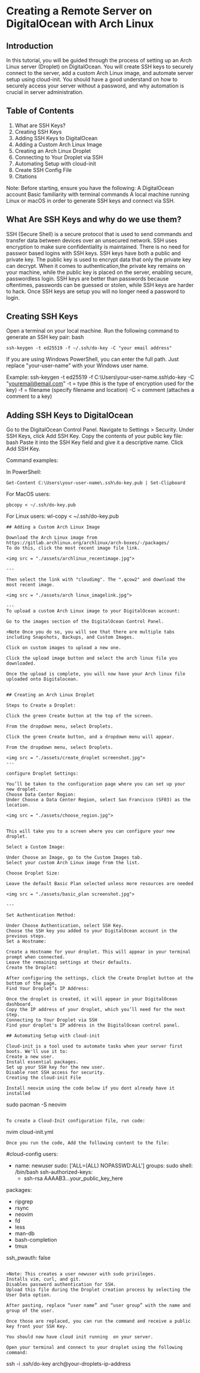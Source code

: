 # Creating a Remote Server on DigitalOcean with Arch Linux

## Introduction

In this tutorial, you will be guided through the process of setting up an Arch Linux server (Droplet) on DigitalOcean. You will create SSH keys to securely connect to the server, add a custom Arch Linux image, and automate server setup using cloud-init. You should have a good understand on how to securely access your server without a password, and why automation is crucial in server administration.


## Table of Contents

1. What are SSH Keys?
2. Creating SSH Keys
3. Adding SSH Keys to DigitalOcean
4. Adding a Custom Arch Linux Image
5. Creating an Arch Linux Droplet
6. Connecting to Your Droplet via SSH
7. Automating Setup with cloud-init
8. Create SSH Config File
9. Citations

Note: Before starting, ensure you have the following:
    A DigitalOcean account
    Basic familiarity with terminal commands
    A local machine running Linux or macOS in order to generate SSH keys and connect via SSH.

  ## What Are SSH Keys and why do we use them?

SSH (Secure Shell) is a secure protocol that is used to send commands and transfer data between devices over an unsecured network. SSH uses encryption to make sure confidentiality is maintained. There is no need for passwor based logins with SSH keys. SSH keys have both a public and private key. The public key is used to encrypt data that only the private key can decrypt. When it comes to authentication,the private key remains on your machine, while the public key is placed on the server, enabling secure, passwordless login. SSH keys are better than passwords because oftentimes, passwords can be guessed or stolen, while SSH keys are harder to hack. Once SSH keys are setup you will no longer need a password to login.

## Creating SSH Keys

Open a terminal on your local machine.
Run the following command to generate an SSH key pair:
bash
```
ssh-keygen -t ed25519 -f ~/.ssh/do-key -C "your email address"
```

If you are using Windows PowerShell, you can enter the full path. Just replace "your-user-name" with your Windows user name.

Example:
ssh-keygen -t ed25519 -f C:\Users\your-user-name\.ssh\do-key -C "youremail@email.com"
-t = type (this is the type of encryption used for the key)
-f = filename (specify filename and location)
-C = comment (attaches a comment to a key)

## Adding SSH Keys to DigitalOcean

Go to the DigitalOcean Control Panel.
Navigate to Settings > Security.
Under SSH Keys, click Add SSH Key.
Copy the contents of your public key file:
bash
Paste it into the SSH Key field and give it a descriptive name.
Click Add SSH Key.

Command examples:

In PowerShell:
```
Get-Content C:\Users\your-user-name\.ssh\do-key.pub | Set-Clipboard
```

For MacOS users:
```
pbcopy < ~/.ssh/do-key.pub
```

For Linux users:
wl-copy < ~/.ssh/do-key.pub
```
## Adding a Custom Arch Linux Image

Download the Arch Linux image from https://gitlab.archlinux.org/archlinux/arch-boxes/-/packages/
To do this, click the most recent image file link. 

<img src = "./assets/archlinux_recentimage.jpg">

---

Then select the link with "cloudimg". The ".qcow2" and download the most recent image.

<img src = "./assets/arch linux_imagelink.jpg">

---
To upload a custom Arch Linux image to your DigitalOcean account:

Go to the images section of the DigitalOcean Control Panel.

>Note Once you do so, you will see that there are multiple tabs including Snapshots, Backups, and Custom Images.

Click on custom images to upload a new one.

Click the upload image button and select the arch linux file you downloaded.

Once the upload is complete, you will now have your Arch linux file uploaded onto Digitalocean.


## Creating an Arch Linux Droplet

Steps to Create a Droplet:

Click the green Create button at the top of the screen.

From the dropdown menu, select Droplets.

Click the green Create button, and a dropdown menu will appear.

From the dropdown menu, select Droplets.

<img src = "./assets/create_droplet screenshot.jpg">
---

configure Droplet Settings:

You’ll be taken to the configuration page where you can set up your new droplet.
Choose Data Center Region:
Under Choose a Data Center Region, select San Francisco (SF03) as the location.

<img src = "./assets/choose_region.jpg">


This will take you to a screen where you can configure your new droplet.

Select a Custom Image:

Under Choose an Image, go to the Custom Images tab.
Select your custom Arch Linux image from the list.

Choose Droplet Size:

Leave the default Basic Plan selected unless more resources are needed

<img src = "./assets/basic_plan screenshot.jpg">

---

Set Authentication Method:

Under Choose Authentication, select SSH Key.
Choose the SSH key you added to your DigitalOcean account in the previous steps.
Set a Hostname:

Create a Hostname for your droplet. This will appear in your terminal prompt when connected.
Leave the remaining settings at their defaults.
Create the Droplet:

After configuring the settings, click the Create Droplet button at the bottom of the page.
Find Your Droplet’s IP Address:

Once the droplet is created, it will appear in your DigitalOcean dashboard.
Copy the IP address of your droplet, which you’ll need for the next step.
Connecting to Your Droplet via SSH
Find your droplet's IP address in the DigitalOcean control panel.

## Automating Setup with cloud-init

Cloud-init is a tool used to automate tasks when your server first boots. We'll use it to:
Create a new user.
Install essential packages.
Set up your SSH key for the new user.
Disable root SSH access for security.
Creating the cloud-init File

Install neovim using the code below if you dont already have it installed
```
sudo pacman -S neovim
```

To create a Cloud-Init configuration file, run code: 
```
nvim cloud-init.yml
```
Once you run the code, Add the following content to the file:
```
#cloud-config
users:
  - name: newuser
    sudo: ['ALL=(ALL) NOPASSWD:ALL']
    groups: sudo
    shell: /bin/bash
    ssh-authorized-keys:
      - ssh-rsa AAAAB3...your_public_key_here


packages:
  - ripgrep
  - rsync
  - neovim
  - fd
  - less
  - man-db
  - bash-completion
  - tmux


ssh_pwauth: false
```

>Note: This creates a user newuser with sudo privileges.
Installs vim, curl, and git.
Disables password authentication for SSH.
Upload this file during the Droplet creation process by selecting the User Data option.

After pasting, replace “user name” and “user group” with the name and group of the user.

Once those are replaced, you can run the command and receive a public key front your SSH Key.

You should now have cloud init running  on your server.

Open your terminal and connect to your droplet using the following command:

```
ssh -i .ssh/do-key arch@your-droplets-ip-address
```
